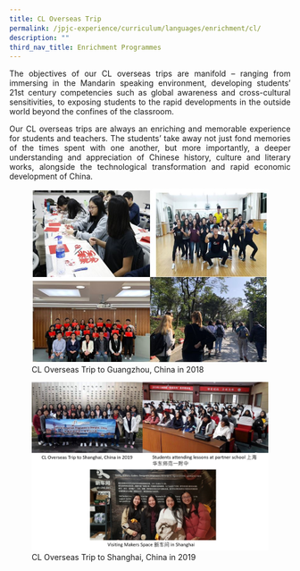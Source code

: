 ```yaml
---
title: CL Overseas Trip
permalink: /jpjc-experience/curriculum/languages/enrichment/cl/
description: ""
third_nav_title: Enrichment Programmes
---
```

<div align=justify>
<p>
The objectives of our CL overseas trips are manifold – ranging from immersing in the Mandarin speaking environment, developing students’ 21st century competencies such as global awareness and cross-cultural sensitivities, to exposing students to the rapid developments in the outside world beyond the confines of the classroom.</p>
<p>
Our CL overseas trips are always an enriching and memorable experience for students and teachers. The students’ take away not just fond memories of the times spent with one another, but more importantly, a deeper understanding and appreciation of Chinese history, culture and literary works, alongside the technological transformation and rapid economic development of China.</p>
 
<figure>
<img src="/images/CL%20Overseas.jpg">
<figcaption>CL Overseas Trip to Guangzhou, China in 2018</figcaption></figure>
 
<figure>
<img src="/images/Shanghai%20Collage.png">
	<figcaption>CL Overseas Trip to Shanghai, China in 2019</figcaption></figure>